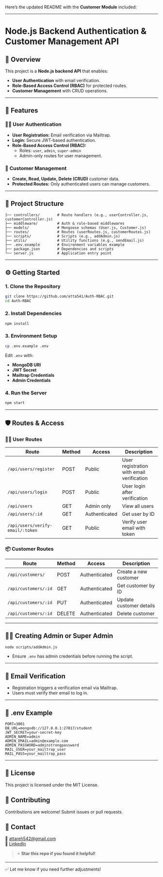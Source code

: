 Here’s the updated README with the **Customer Module** included:

---

# Node.js Backend Authentication & Customer Management API

## 🚀 **Overview**  
This project is a **Node.js backend API** that enables:  
- **User Authentication** with email verification.  
- **Role-Based Access Control (RBAC)** for protected routes.  
- **Customer Management** with CRUD operations.  

---

## 🔑 **Features**  
### 🧑‍💻 **User Authentication**  
- **User Registration:** Email verification via Mailtrap.  
- **Login:** Secure JWT-based authentication.  
- **Role-Based Access Control (RBAC):**  
  - Roles: `user`, `admin`, `super-admin`  
  - Admin-only routes for user management.  

### 🧾 **Customer Management**  
- **Create, Read, Update, Delete (CRUD)** customer data.  
- **Protected Routes:** Only authenticated users can manage customers.  

---

## 📂 **Project Structure**  
```
├── controllers/        # Route handlers (e.g., userController.js, customerController.js)
├── middleware/         # Auth & role-based middlewares
├── models/             # Mongoose schemas (User.js, Customer.js)
├── routes/             # Routes (userRoutes.js, customerRoutes.js)
├── scripts/            # Scripts (e.g., addAdmin.js)
├── utils/              # Utility functions (e.g., sendEmail.js)
├── .env.example        # Environment variables example
├── package.json        # Dependencies and scripts
└── server.js           # Application entry point
```

---

## ⚙️ **Getting Started**  

### 1. **Clone the Repository**  
```bash
git clone https://github.com/atta541/Auth-RBAC.git  
cd Auth-RBAC  
```

### 2. **Install Dependencies**  
```bash
npm install  
```

### 3. **Environment Setup**  
```bash
cp .env.example .env  
```
Edit `.env` with:  
- **MongoDB URI**  
- **JWT Secret**  
- **Mailtrap Credentials**  
- **Admin Credentials**  

### 4. **Run the Server**  
```bash
npm start  
```

---

## 🛡️ **Routes & Access**  

### 🧑‍💻 **User Routes**  
| Route                             | Method | Access        | Description                              |
|-----------------------------------|--------|---------------|------------------------------------------|
| `/api/users/register`            | POST   | Public        | User registration with email verification |
| `/api/users/login`               | POST   | Public        | User login after verification            |
| `/api/users`                     | GET    | Admin only    | View all users                           |
| `/api/users/:id`                 | GET    | Authenticated | Get user by ID                           |
| `/api/users/verify-email/:token` | GET    | Public        | Verify user email with token             |

### 📦 **Customer Routes**  
| Route                | Method | Access        | Description               |
|----------------------|--------|---------------|---------------------------|
| `/api/customers/`    | POST   | Authenticated | Create a new customer     |
| `/api/customers/:id` | GET    | Authenticated | Get customer by ID       |
| `/api/customers/:id` | PUT    | Authenticated | Update customer details  |
| `/api/customers/:id` | DELETE | Authenticated | Delete customer          |

---

## 🧑‍💼 **Creating Admin or Super Admin**  
```bash
node scripts/addAdmin.js  
```
- Ensure `.env` has admin credentials before running the script.  

---

## 📧 **Email Verification**  
- Registration triggers a verification email via Mailtrap.  
- Users must verify their email to log in.  

---

## 📄 **.env Example**  
```env
PORT=3001
DB_URL=mongodb://127.0.0.1:27017/student
JWT_SECRET=your-secret-key
ADMIN_NAME=admin
ADMIN_EMAIL=admin@example.com
ADMIN_PASSWORD=adminstrongpassword
MAIL_USER=your_mailtrap_user
MAIL_PASS=your_mailtrap_pass
```

---

## 🚀 **License**  
This project is licensed under the MIT License.  

## 🤝 **Contributing**  
Contributions are welcome! Submit issues or pull requests.  

## 🙌 **Contact**  
📧 [attareh542@gmail.com](mailto:attareh542@gmail.com)  
🔗 [LinkedIn](https://www.linkedin.com/in/atta-ur-rehman-4104b1181/)  

> ⭐ **Star this repo if you found it helpful!**  

---

✅ Let me know if you need further adjustments!
